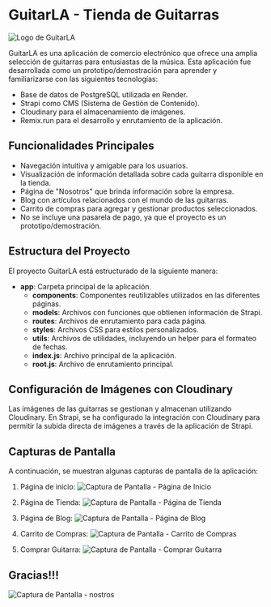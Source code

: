 # GuitarLA - Tienda de Guitarras

![Logo de GuitarLA](./public/img/logo.jpeg)

GuitarLA es una aplicación de comercio electrónico que ofrece una amplia selección de guitarras para entusiastas de la música. Esta aplicación fue desarrollada como un prototipo/demostración para aprender y familiarizarse con las siguientes tecnologías:

- Base de datos de PostgreSQL utilizada en Render.
- Strapi como CMS (Sistema de Gestión de Contenido).
- Cloudinary para el almacenamiento de imágenes.
- Remix.run para el desarrollo y enrutamiento de la aplicación.

## Funcionalidades Principales

- Navegación intuitiva y amigable para los usuarios.
- Visualización de información detallada sobre cada guitarra disponible en la tienda.
- Página de "Nosotros" que brinda información sobre la empresa.
- Blog con artículos relacionados con el mundo de las guitarras.
- Carrito de compras para agregar y gestionar productos seleccionados.
- No se incluye una pasarela de pago, ya que el proyecto es un prototipo/demostración.

## Estructura del Proyecto

El proyecto GuitarLA está estructurado de la siguiente manera:

- **app**: Carpeta principal de la aplicación.
  - **components**: Componentes reutilizables utilizados en las diferentes páginas.
  - **models**: Archivos con funciones que obtienen información de Strapi.
  - **routes**: Archivos de enrutamiento para cada página.
  - **styles**: Archivos CSS para estilos personalizados.
  - **utils**: Archivos de utilidades, incluyendo un helper para el formateo de fechas.
  - **index.js**: Archivo principal de la aplicación.
  - **root.js**: Archivo de enrutamiento principal.

## Configuración de Imágenes con Cloudinary

Las imágenes de las guitarras se gestionan y almacenan utilizando Cloudinary. En Strapi, se ha configurado la integración con Cloudinary para permitir la subida directa de imágenes a través de la aplicación de Strapi.

## Capturas de Pantalla

A continuación, se muestran algunas capturas de pantalla de la aplicación:

1. Página de inicio:
   ![Captura de Pantalla - Página de Inicio](./public/img/home.jpeg)

2. Página de Tienda:
   ![Captura de Pantalla - Página de Tienda](./public/img/tienda.jpeg)

3. Página de Blog:
   ![Captura de Pantalla - Página de Blog](./public/img/blog.jpeg)

4. Carrito de Compras:
   ![Captura de Pantalla - Carrito de Compras](./public/img/carrito.jpeg)

5. Comprar Guitarra:
   ![Captura de Pantalla - Comprar Guitarra](./public/img/Guitarra.jpeg)

## Gracias!!!

![Captura de Pantalla - nostros](./public/img/nosotros.jpeg)
